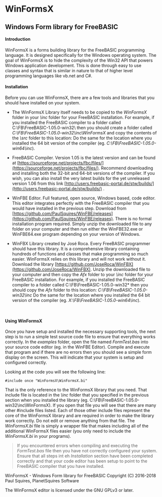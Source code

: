# WinFormsX

## Windows Form library for FreeBASIC



#### Introduction

WinFormsX is a forms building library for the FreeBASIC programming language. It is designed specifically for the Windows operating system. The goal of WinFormsX is to hide the complexity of the Win32 API that powers Windows application development. This is done through easy to use classes and syntax that is similar in nature to that of higher level programming languages like vb.net and C#.

#### Installation

Before you can use WinFormsX, there are a few tools and libraries that you should have installed on your system. 

- The WinFormsX Library itself needs to be copied to the *WinFormsX* folder in your *\inc* folder for your FreeBASIC installation.
  For example, if you installed the FreeBASIC compiler to a folder called C:\FB\FreeBASIC-1.05.0-win32\ then you should create a folder called *C:\FB\FreeBASIC-1.05.0-win32\inc\WinFormsX* and copy the contents of the *\src* folder to this location:  Do the same for the location where you installed the 64 bit version of the compiler (eg. *C:\FB\FreeBASIC-1.05.0-win64\inc*).

- FreeBASIC Compiler. Version 1.05 is the latest version and can be found at [https://sourceforge.net/projects/fbc/files/](https://sourceforge.net/projects/fbc/files/). Recommend downloading and installing both the 32-bit and 64-bit versions of the compiler. If you wish, you can also install the very latest builds for the yet unreleased version 1.06 from this link [http://users.freebasic-portal.de/stw/builds/](http://users.freebasic-portal.de/stw/builds/) .

- WinFBE Editor. Full featured, open source, Windows based, code editor. This editor integrates perfectly with the FreeBASIC compiler that you would have installed in the previous step. Download from [https://github.com/PaulSquires/WinFBE/releases](https://github.com/PaulSquires/WinFBE/releases). There is no formal installation program required. Simply unzip the downloaded file to any folder on your computer and then run either the WinFBE32.exe or WinFBE64.exe program depending on your version of Windows.

- WinFBX Library created by José Roca. Every FreeBASIC programmer should have this library. It is a comprehensive library containing hundreds of functions and classes that make programming so much easier. WinFormsX relies on this library and will not work without it. Download the library [https://github.com/JoseRoca/WinFBX](https://github.com/JoseRoca/WinFBX). Unzip the downloaded file to your computer and then copy the *Afx* folder to your *\inc* folder for your FreeBASIC installation.
  For example, if you installed the FreeBASIC compiler to a folder called C:\FB\FreeBASIC-1.05.0-win32\* then you should copy the *Afx* folder to this location: *C:\FB\FreeBASIC-1.05.0-win32\inc* Do the same for the location where you installed the 64 bit version of the compiler (eg. *X:\FB\FreeBASIC-1.05.0-win64\inc*).

  ​

#### Using WinFormsX

Once you have setup and installed the necessary supporting tools, the next step is to run a simple test source code file to ensure that everything works correctly. In the *examples* folder, open the file named *FormTest.bas* into your source code editor (eg. in the WinFBE Editor). Compile and execute that program and if there are no errors then you should see a simple form display on the screen. This will indicate that your system is setup and configured correctly.

Looking at the code you will see the following line:

```
#include once "WinFormsX\WinFormsX.bi"
```

That is the only reference to the WinFormsX library that you need. That include file is located in the *\inc* folder that you specified in the previous section when you installed the library (eg. C:\FB\FreeBASIC-1.05.0-win32\inc\WinFormsX). If you open that file you will see that there are many other #include files listed. Each of those other include files represent the core of the WinFormsX library and are required in order to make the library work correctly. Do not edit or remove anything from that file. The *WinFormsX.bi* file is simply a wrapper file that makes including all of the additional WinFormsX files easier (you only need to include the *WinFormsX.bi* in your programs).

> If you encountered errors when compiling and executing the *FormTest.bas* file then you have not correctly configured your system. Ensure that all steps int eh *Installation* section have been completed correctly and that your code editor has been setup to point to the FreeBASIC compiler that you have installed. 


WinFormsX - Windows Form library for FreeBASIC
Copyright (C) 2016-2018 Paul Squires, PlanetSquires Software

The WinFormsX editor is licensed under the GNU GPLv3 or later.

